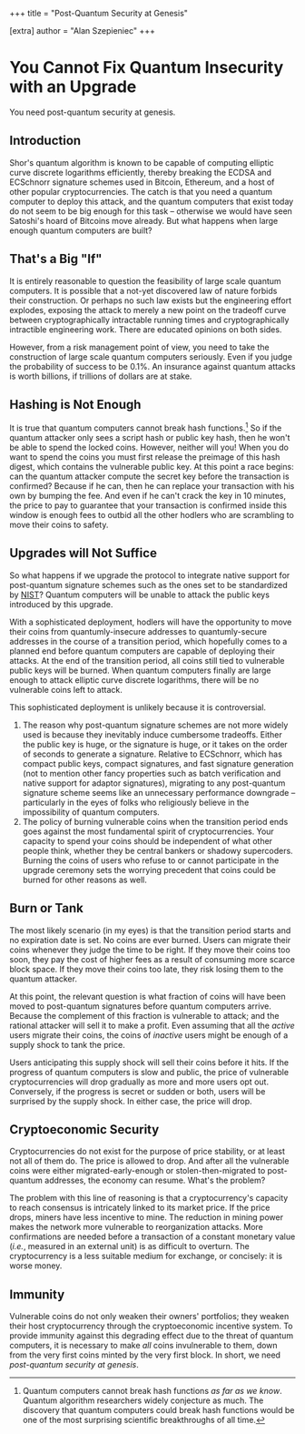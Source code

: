 +++
title = "Post-Quantum Security at Genesis"

[extra]
author = "Alan Szepieniec"
+++

# You Cannot Fix Quantum Insecurity with an Upgrade

You need post-quantum security at genesis.

## Introduction

Shor's quantum algorithm is known to be capable of computing elliptic curve discrete logarithms efficiently, thereby breaking the ECDSA and ECSchnorr signature schemes used in Bitcoin, Ethereum, and a host of other popular cryptocurrencies. The catch is that you need a quantum computer to deploy this attack, and the quantum computers that exist today do not seem to be big enough for this task – otherwise we would have seen Satoshi's hoard of Bitcoins move already. But what happens when large enough quantum computers are built?

## That's a Big "If"

It is entirely reasonable to question the feasibility of large scale quantum computers. It is possible that a not-yet discovered law of nature forbids their construction. Or perhaps no such law exists but the engineering effort explodes, exposing the attack to merely a new point on the tradeoff curve between cryptographically intractable running times and cryptographically intractible engineering work. There are educated opinions on both sides.

However, from a risk management point of view, you need to take the construction of large scale quantum computers seriously. Even if you judge the probability of success to be 0.1%. An insurance against quantum attacks is worth billions, if trillions of dollars are at stake.

## Hashing is Not Enough

It is true that quantum computers cannot break hash functions.[^1] So if the quantum attacker only sees a script hash or public key hash, then he won't be able to spend the locked coins. However, neither will you! When you do want to spend the coins you must first release the preimage of this hash digest, which contains the vulnerable public key. At this point a race begins: can the quantum attacker compute the secret key before the transaction is confirmed? Because if he can, then he can replace your transaction with his own by bumping the fee. And even if he can't crack the key in 10 minutes, the price to pay to guarantee that your transaction is confirmed inside this window is enough fees to outbid all the other hodlers who are scrambling to move their coins to safety.

## Upgrades will Not Suffice

So what happens if we upgrade the protocol to integrate native support for post-quantum signature schemes such as the ones set to be standardized by [NIST](https://csrc.nist.gov/projects/post-quantum-cryptography)? Quantum computers will be unable to attack the public keys introduced by this upgrade.

With a sophisticated deployment, hodlers will have the opportunity to move their coins from quantumly-insecure addresses to quantumly-secure addresses in the course of a transition period, which hopefully comes to a planned end before quantum computers are capable of deploying their attacks. At the end of the transition period, all coins still tied to vulnerable public keys will be burned. When quantum computers finally are large enough to attack elliptic curve discrete logarithms, there will be no vulnerable coins left to attack.

This sophisticated deployment is unlikely because it is controversial. 

 1. The reason why post-quantum signature schemes are not more widely used is because they inevitably induce cumbersome tradeoffs. Either the public key is huge, or the signature is huge, or it takes on the order of seconds to generate a signature. Relative to ECSchnorr, which has compact public keys, compact signatures, and fast signature generation (not to mention other fancy properties such as batch verification and native support for adaptor signatures), migrating to any post-quantum signature scheme seems like an unnecessary performance downgrade – particularly in the eyes of folks who religiously believe in the impossibility of quantum computers.
 2. The policy of burning vulnerable coins when the transition period ends goes against the most fundamental spirit of cryptocurrencies. Your capacity to spend your coins should be independent of what other people think, whether they be central bankers or shadowy supercoders. Burning the coins of users who refuse to or cannot participate in the upgrade ceremony sets the worrying precedent that coins could be burned for other reasons as well.

## Burn or Tank

The most likely scenario (in my eyes) is that the transition period starts and no expiration date is set. No coins are ever burned. Users can migrate their coins whenever they judge the time to be right. If they move their coins too soon, they pay the cost of higher fees as a result of consuming more scarce block space. If they move their coins too late, they risk losing them to the quantum attacker.

At this point, the relevant question is what fraction of coins will have been moved to post-quantum signatures before quantum computers arrive. Because the complement of this fraction is vulnerable to attack; and the rational attacker will sell it to make a profit. Even assuming that all the *active* users migrate their coins, the coins of *inactive* users might be enough of a supply shock to tank the price.

Users anticipating this supply shock will sell their coins before it hits. If the progress of quantum computers is slow and public, the price of vulnerable cryptocurrencies will drop gradually as more and more users opt out. Conversely, if the progress is secret or sudden or both, users will be surprised by the supply shock. In either case, the price will drop.

## Cryptoeconomic Security

Cryptocurrencies do not exist for the purpose of price stability, or at least not all of them do. The price is allowed to drop. And after all the vulnerable coins were either migrated-early-enough or stolen-then-migrated to post-quantum addresses, the economy can resume. What's the problem?

The problem with this line of reasoning is that a cryptocurrency's capacity to reach consensus is intricately linked to its market price. If the price drops, miners have less incentive to mine. The reduction in mining power makes the network more vulnerable to reorganization attacks. More confirmations are needed before a transaction of a constant monetary value (*i.e.*, measured in an external unit) is as difficult to overturn. The cryptocurrency is a less suitable medium for exchange, or concisely: it is worse money.

## Immunity

Vulnerable coins do not only weaken their owners' portfolios; they weaken their host cryptocurrency through the cryptoeconomic incentive system. To provide immunity against this degrading effect due to the threat of quantum computers, it is necessary to make *all* coins invulnerable to them, down from the very first coins minted by the very first block. In short, we need *post-quantum security at genesis*.

[^1]: Quantum computers cannot break hash functions *as far as we know*. Quantum algorithm researchers widely conjecture as much. The discovery that quantum computers could break hash functions would be one of the most surprising scientific breakthroughs of all time.
